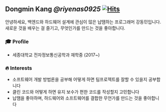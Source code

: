 ## Dongmin Kang ***@riyenas0925*** [![Hits](https://hits.seeyoufarm.com/api/count/incr/badge.svg?url=https%3A%2F%2Fgithub.com%2Friyenas0925)](https://hits.seeyoufarm.com)

안녕하세요, 백엔드와 하드웨어 설계에 관심이 많은 납땜하는 프로그래머 강동민입니다.   
새로운 것을 배우는 걸 즐기고, 무엇인가를 만드는 것을 좋아합니다.

### 🎓 Profile
* 세종대학교 전자정보통신공학과 재학중 (2017~)

### :fire: Interests
* 소프트웨어 개발 방법론을 공부해 어떻게 하면 팀프로젝트를 잘할 수 있을지 공부합니다
* 클린 코드와 어떻게 하면 유지 보수가 편한 코드를 작성할지 고민합니다
* 납땜을 좋아하며, 하드웨어와 소프트웨어를 결합한 무언가를 만드는 것을 좋아합니다
